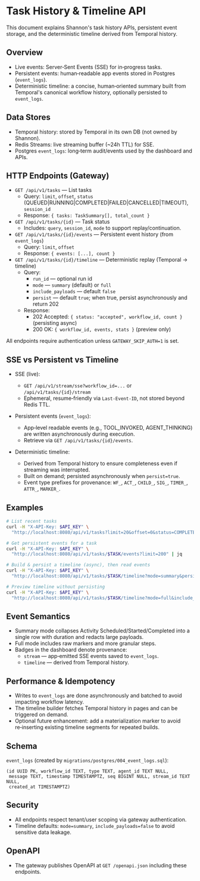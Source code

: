 # Task History & Timeline API

This document explains Shannon's task history APIs, persistent event storage, and the deterministic timeline derived from Temporal history.

## Overview

- Live events: Server‑Sent Events (SSE) for in‑progress tasks.
- Persistent events: human‑readable app events stored in Postgres (`event_logs`).
- Deterministic timeline: a concise, human‑oriented summary built from Temporal's canonical workflow history, optionally persisted to `event_logs`.

## Data Stores

- Temporal history: stored by Temporal in its own DB (not owned by Shannon).
- Redis Streams: live streaming buffer (~24h TTL) for SSE.
- Postgres `event_logs`: long‑term audit/events used by the dashboard and APIs.

## HTTP Endpoints (Gateway)

- `GET /api/v1/tasks` — List tasks
  - Query: `limit`, `offset`, `status` (QUEUED|RUNNING|COMPLETED|FAILED|CANCELLED|TIMEOUT), `session_id`
  - Response: `{ tasks: TaskSummary[], total_count }`
- `GET /api/v1/tasks/{id}` — Task status
  - Includes: `query`, `session_id`, `mode` to support replay/continuation.
- `GET /api/v1/tasks/{id}/events` — Persistent event history (from `event_logs`)
  - Query: `limit`, `offset`
  - Response: `{ events: [...], count }`
- `GET /api/v1/tasks/{id}/timeline` — Deterministic replay (Temporal → timeline)
  - Query:
    - `run_id` — optional run id
    - `mode` — `summary` (default) or `full`
    - `include_payloads` — default `false`
    - `persist` — default `true`; when true, persist asynchronously and return 202
  - Response:
    - 202 Accepted: `{ status: "accepted", workflow_id, count }` (persisting async)
    - 200 OK: `{ workflow_id, events, stats }` (preview only)

All endpoints require authentication unless `GATEWAY_SKIP_AUTH=1` is set.

## SSE vs Persistent vs Timeline

- SSE (live):
  - `GET /api/v1/stream/sse?workflow_id=...` or `/api/v1/tasks/{id}/stream`
  - Ephemeral, resume‑friendly via `Last-Event-ID`, not stored beyond Redis TTL.

- Persistent events (`event_logs`):
  - App‑level readable events (e.g., TOOL_INVOKED, AGENT_THINKING) are written asynchronously during execution.
  - Retrieve via `GET /api/v1/tasks/{id}/events`.

- Deterministic timeline:
  - Derived from Temporal history to ensure completeness even if streaming was interrupted.
  - Built on demand; persisted asynchronously when `persist=true`.
  - Event type prefixes for provenance: `WF_`, `ACT_`, `CHILD_`, `SIG_`, `TIMER_`, `ATTR_`, `MARKER_`.

## Examples

```bash
# List recent tasks
curl -H "X-API-Key: $API_KEY" \
  "http://localhost:8080/api/v1/tasks?limit=20&offset=0&status=COMPLETED"

# Get persistent events for a task
curl -H "X-API-Key: $API_KEY" \
  "http://localhost:8080/api/v1/tasks/$TASK/events?limit=200" | jq

# Build & persist a timeline (async), then read events
curl -H "X-API-Key: $API_KEY" \
  "http://localhost:8080/api/v1/tasks/$TASK/timeline?mode=summary&persist=true"

# Preview timeline without persisting
curl -H "X-API-Key: $API_KEY" \
  "http://localhost:8080/api/v1/tasks/$TASK/timeline?mode=full&include_payloads=false&persist=false" | jq
```

## Event Semantics

- Summary mode collapses Activity Scheduled/Started/Completed into a single row with duration and redacts large payloads.
- Full mode includes raw markers and more granular steps.
- Badges in the dashboard denote provenance:
  - `stream` — app‑emitted SSE events saved to `event_logs`.
  - `timeline` — derived from Temporal history.

## Performance & Idempotency

- Writes to `event_logs` are done asynchronously and batched to avoid impacting workflow latency.
- The timeline builder fetches Temporal history in pages and can be triggered on demand.
- Optional future enhancement: add a materialization marker to avoid re‑inserting existing timeline segments for repeated builds.

## Schema

`event_logs` (created by `migrations/postgres/004_event_logs.sql`):

```
(id UUID PK, workflow_id TEXT, type TEXT, agent_id TEXT NULL,
 message TEXT, timestamp TIMESTAMPTZ, seq BIGINT NULL, stream_id TEXT NULL,
 created_at TIMESTAMPTZ)
```

## Security

- All endpoints respect tenant/user scoping via gateway authentication.
- Timeline defaults: `mode=summary`, `include_payloads=false` to avoid sensitive data leakage.

## OpenAPI

- The gateway publishes OpenAPI at `GET /openapi.json` including these endpoints.

